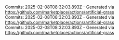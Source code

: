 Commits: 2025-02-08T08:32:03.893Z - Generated via https://github.com/marketplace/actions/artificial-grass
<br>
Commits: 2025-02-08T08:32:03.893Z - Generated via https://github.com/marketplace/actions/artificial-grass
<br>
Commits: 2025-02-08T08:32:03.893Z - Generated via https://github.com/marketplace/actions/artificial-grass
<br>
